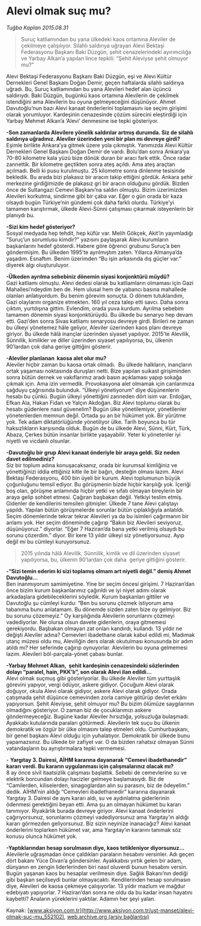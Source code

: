 # Alevi olmak suç mu?

*Tuğba Kaplan 2015.08.31*

<div class="pNewsDetailMainContent" itemprop="articleBody">
 <blockquote>
  <p>
   Suruç katliamından bu yana ülkedeki kaos ortamına Aleviler de çekilmeye çalışılıyor. Silahlı saldırıya uğrayan Alevi Bektaşi Federasyonu Başkanı Baki Düzgün, şehit cenazelerindeki ayırımcılığa ve Yarbay Alkan’a yapılan lince tepkili: “Şehit Aleviyse şehit olmuyor mu?”
  </p>
 </blockquote>
 <p>
  Alevi Bektaşi Federasyonu Başkanı Baki Düzgün, eşi ve Alevi Kültür Dernekleri Genel Başkanı Doğan Demir, geçen haftalarda silahlı saldırıya uğradı. Bu, Suruç katliamından bu yana Alevileri hedef alan üçüncü saldırıydı. Baki Düzgün, bugünkü kaos ortamına Alevilerin de çekilmek istendiğini ama Alevilerin bu oyuna gelmeyeceğini düşünüyor. Ahmet Davutoğlu’nun bazı Alevi kanaat önderlerini toplamasını ise seçim girişimi olarak yorumluyor. Kardeşinin cenazesinde çözüm sürecini eleştirdiği için Yarbay Mehmet Alkan’a ‘Alevi’ denmesine ise tepki gösteriyor.
 </p>
 <p>
  <strong>
   -Son zamanlarda Alevilere yönelik saldırılar artmış durumda. Siz de silahlı saldırıya uğradınız. Aleviler üzerinden yeni bir plan mı devreye girdi?
  </strong>
  <br>
   Eşimle birlikte Ankara’ya gitmek üzere yola çıkmıştık. Yanımızda Alevi Kültür Dernekleri Genel Başkanı Doğan Demir de vardı. Bolu’dan sonra Ankara’ya 70-80 kilometre kala yüzü bize dönük duran bir aracı fark ettik. Önce radar zannettik. Bir kilometre geçtikten sonra ateş açıldı. Ama ateş araçtan açılmadı. Belli ki pusu kurulmuştu. 25 kilometre sonra dinlenme tesisinde bekledik. Bu arada bizi plakasız bir aracın takip ettiğini gördük. Ankara şehir merkezine girdiğimizde de plakasız gri bir aracın olduğunu gördük. Bizden önce de Sultangazi Cemevi Başkanı’na saldırı olmuştu. Bizim üzerimizden Alevileri korkutma, sindirme gibi bir çaba var. Eğer o gün orada bir kaza olsaydı bugün Türkiye’nin gündemi çok daha farklı olurdu. Türkiye’yi tamamen karıştırmak, ülkede Alevi-Sünni çatışması çıkarmak isteyenlerin bir planıydı bu.
  </br>
 </p>
 <p>
  <strong>
   -Sizi kim hedef gösteriyor?
  </strong>
  <br>
   Sosyal medyada hep tehdit, hep küfür var. Melih Gökçek, Akit’in yayımladığı “Suruç’un sorumlusu kimdir?” yazısını paylaşarak Alevi kurumların başkanlarını hedef gösterdi. Habere göre öğrenci grubunu Suruç’a ben göndermişim. Bu ülkeden 1995’te ayrılmıştım zaten. Yıllarca Almanya’da yaşadım. Esnaftım. Benim üzerimden “Bu işin arkasında dış güçler var.” diyerek algı oluşturuluyor.
  </br>
 </p>
 <p>
  <strong>
   -Ülkeden ayrılma sebebiniz dönemin siyasi konjonktürü müydü?
  </strong>
  <br>
   Gazi katliamı olmuştu. Alevi dedesi olarak bu katliamların olmaması için Gazi Mahallesi’ndeydim ben de. Hem ulusal hem de yabancı basına mahallede olanları anlatıyordum. Bu benim görevim sonuçta. O dönem tutuklandım, Gazi olaylarını organize etmekten. 160 yıl ceza talep etti savcı. Daha sonra çıktım, yurtdışına gittim. Evlendim, orada yuva kurdum. Ayrılma sebebim tamamen dönemin siyasi konjonktürüydü. Bu ülkede bu senaryo hep devam etti. Gazi’den sonra Sivas katliamı senaryosu devreye girdi. Birileri ne zaman bu ülkeyi yönetemez hâle geliyor, Aleviler üzerinden kaos planı devreye giriyor. Bu ülkede hâlâ inançlar üzerinden siyaset yapılıyor. 2015’te Alevilik, Sünnilik, kimlikler ve diller üzerinden siyaset yapılıyorsa, bu, ülkenin 90’lardan çok daha geriye gittiğini gösterir.
  </br>
 </p>
 <p>
  <strong>
   -Aleviler planlanan  kaosa alet olur mu?
  </strong>
  <br>
   Aleviler hiçbir zaman bu kaosa ortak olmadı.  Bu ülkede halkların, inançların ortak yaşaması noktasında duruşları netti. Bize yapılan suikast girişiminden sonra bütün dernek ve vakıflarımız aradı basın açıklaması yapıp sokağa çıkmak için. Ama izin vermedik. Provokasyona alet olmamak için canlarımıza sağduyu çağrısında bulunduk. “Ülkeyi yönetiyorum” diye düşünenlerin hesabı bu çünkü. Bugün ülkeyi yönettiğini zanneden dört isim var. Erdoğan, Efkan Ala, Hakan Fidan ve Yalçın Akdoğan. Biz Alevi toplumu olarak bu hesabı güdenlere nasıl güvenelim? Bugün ülke yönetilemiyor, yönetilenler yönetenlerden memnun değil. Ortada şu an bir hükümet yok. Bir yürütme yok. Tek adam diktatörlüğünde yönetiliyor ülke. Tarih boyunca bu tür haksızlıkların karşısında olduk. Bugün de bu ülkede Alevi, Sünni, Kürt, Türk, Abaza, Çerkes bütün insanlar birlikte yaşayabilir. Yeter ki yönetenler iyi niyetli ve vicdanlı olsunlar.
  </br>
 </p>
 <p>
  <strong>
   -Davutoğlu bir grup Alevi kanaat önderiyle bir araya geldi. Siz neden davet edilmediniz?
  </strong>
  <br/>
  Siz bir toplum adına konuşacaksanız, orada bir kurumsal kimliğiniz ve yönettiğinizi iddia ettiğiniz kitle ile bir bağın, desteğin olması lazım. Alevi Bektaşi Federasyonu, 400 bin üyeli bir kurum. Alevi toplumunun büyük çoğunluğunu temsil ediyor. Bu görüşmenin bizde hiçbir karşılığı yok. İçeriği boş olan, görüşme anlamında hiçbir yetki ve sıfatı olmayan bireylerin bir araya gelip sohbet etmesi. Çağıran başbakan değil. Yetkiyi teslim etmiş. Gidenler de kendilerini temsilen gitmişler. Ülkede 7 tane Alevi çalıştayı yapıldı. Yapılan bütün görüşmelerde sorunlar bütün çıplaklığıyla anlatıldı. Seçim dönemlerinde tekrar tekrar Alevileri ya da bu isimleri çağırmanın bir anlamı yok. Her seçim döneminde çağırıp “Bakın biz Alevileri seviyoruz, düşünüyoruz.” diyorlar. “Eğer 7 Haziran’da bana yetki verilmiş olsaydı bu sorunu çözerdim.” diyor. Bir kere 13 yıldır ülkeyi siz yönetiyorsunuz. Ayıp değil mi bu cümleyi kuruyorsunuz.
 </p>
 <blockquote>
  <p>
   <span>
    <span>
     2015 yılında hâlâ Alevilik, Sünnilik, kimlik ve dil üzerinden siyaset yapılıyorsa, bu, ülkenin 90’lardan çok daha  geriye gittiğini gösterir.
    </span>
   </span>
  </p>
 </blockquote>
 <p>
  <strong>
   -“Sizi temin ederim ki sizi toplamış olmam art niyetli değil.” demiş Ahmet Davutoğlu...
  </strong>
  <br/>
  Ben inanmıyorum samimiyetine. Yine bir seçim öncesi girişimi. 7 Haziran’dan önce bizim kurum başkanlarımız çağırıldı ve iyi niyet adımı olarak arkadaşlara gidebileceklerini söyledik. Kurum başkanları gittiler ve Davutoğlu şu cümleyi kurdu: “Ben bu sorunu çözmek istiyorum ama tabanıma bunu anlatamam. Bu dönemde sizden zaten bize oy gelmiyor. Biz bu sorunu çözemeyiz.” Oy karşılığında Alevilerin sorunlarını çözmeyi vadediyorlar. Ne olursa olsun davete gidenlerin, oraya gitmemesi gerekiyordu. Başbakan olmayan zat onları kandırdı, kullandı. 13 yıldır ne değişti Aleviler adına? Cemevleri ibadethane olarak kabul edildi mi, Madımak utanç müzesi oldu mu, Aleviliğin ders olarak okutulması konusunda bir adım atıldı mı? Her seferinde çağırıp oynuyorlar. Alevilerin bu oyuna gelmemesi lazım. Alevileri böl-parçala-yönet çabası bunlar.
 </p>
 <p>
  <strong>
   -Yarbay Mehmet Alkan,  şehit kardeşinin cenazesindeki sözlerinden dolayı “paralel, hain, PKK’lı”, son olarak Alevi ilan edildi...
  </strong>
  <br/>
  Alevi olmak suçmuş gibi gösteriyorlar. Bu ülkede Aleviler tüm yurttaşlık görevini yapıyor, vergi ödüyor, askere gidiyor. Çocuğum Alevi olarak doğuyor, okula Alevi olarak gidiyor, askere Alevi olarak gidiyor. Orada çatışmada şehit düşünce cemevinden zorla camiye götürüp devlet erkânı yapıyorsun. Şehit Aleviyse, şehit olmuyor mu? Bu bizim ölümüze saygılarının olmadığını gösteriyor. O zaman biz de çocuklarımızı askere göndermeyeceğiz. Bugüne kadar Aleviler hırsızlığa, yolsuzluğa bulaşmadı. Ayakkabı kutularında paraları götürmedi. Alevilerin tek suçu bu ülkenin demokratik ve özgür bir ülke olmasını talep etmeleri oldu. Cumhurbaşkanı, bir genel başkanı Alevi olduğu için yuhalatıyor. Demokratik bir ülkede bunu yapamazsınız. Bu ülkede bir zafiyet var. O da bizden rahatsız olmayan Sünni vatandaşların bu ayrıştırmalara tepki vermemesi.
 </p>
 <p>
  -
  <strong>
   Yargıtay 3. Dairesi, AİHM kararına dayanarak “Cemevi ibadethanedir” kararı verdi. Bu kararın uygulanması için çalışmalarınız olacak mı?
  </strong>
  <br/>
  8 ay önce sivil itaatsizlik çalışması başlattık. Sebebi de cemevlerine su ve elektrik borcundan dolayı hacizler gelmeye başlamasıydı. Biz de “Camilerden, kiliselerden, sinagoglardan alın su parasını, biz de ödeyelim.” dedik. AİHM’nin aldığı “Cemevleri ibadethanedir” kararına dayanarak Yargıtay 3. Dairesi de aynı kararı aldı, su ve aydınlatma giderlerinin ödenmesi gerektiğini beyan etti. Ama şu an olmayan hükümet bu kararı tanımıyor. Riyakârlık burada devreye giriyor. Alevi kanaat önderlerini çağırıyorsunuz, sorunlarını çözmeyi vadediyorsunuz ama Yargıtay’ın aldığı kararı görmezden geliyorsunuz. Biz sizin neyinize inanacağız? Alevi kanaat önderlerini toplarken hükümet var, ama Yargıtay’ın kararını tanımak söz konusu olunca hükümet yok.
 </p>
 <p>
  <strong>
   -Yaptıklarından hesap sorulmasın diye, kaos tetikleniyor diyorsunuz...
  </strong>
  <br/>
  Alevilerle uğraşmadan önce çaldıkları paraların hesabını versinler. Adı geçen dört bakanı Yüce Divan’a göndersinler. Ayakkabısı yırtık gelen bir adam, dünyanın en zengin liderlerinden biri nasıl oluverdi bunun hesabını versin. Bugün yaşanan kaos bu hesaplar verilmesin diye. Sağlık Bakanı’nın dediği gibi başkan seçilseydi bunlar olmayacaktı. Kendilerinden hesap sorulmasın diye, Alevileri de kaosa çekmeye çalışıyorlar. 13 yıldır mazlum ve mağdur edebiyatı yapıyorlar. 7 Haziran’dan sonra ne oldu da bu kadar insan hayatını kaybetti? Anaların yüreklerini yaktılar. Adamın her şeyi yalan.
 </p>
</div>


Kaynak: [www.aksiyon.com.tr](http://www.aksiyon.com.tr/ust-manset/alevi-olmak-suc-mu_552102), [web.archive.org (arşiv bağlantısı)](http://web.archive.org/web/20150914140136/http://www.aksiyon.com.tr/ust-manset/alevi-olmak-suc-mu_552102)
